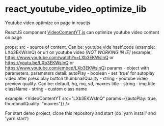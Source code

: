 # react_youtube_video_optimize_lib
Youtube video optimize on page in reactjs

ReactJS component [VideoContentYT.js](https://github.com/Octanium91/react_youtube_video_optimize_lib/blob/master/src/VideoContentYT.js) can optimize youtube video content on page

props:
 src - source of content. Can be: youtube vide hash\code (example: LXb3EKWsInQ) or url on youtube video *[NOT WORKING IN IE]* (example: https://www.youtube.com/watch?v=LXb3EKWsInQ or https://youtu.be/LXb3EKWsInQ or https://www.youtube.com/embed/LXb3EKWsInQ)
 params - object with parameters.
     parameters detail:
     autoPlay - boolean - set 'true' for autoplay video after press play button
     thumbnailQuality - string - youtube video preview quality. Can be: default, hq, mq, sd, maxres
     title - string - img title
     className - string - custom class name

 example: <VideoContentYT src="LXb3EKWsInQ" params={{autoPlay: true, thumbnailQuality: "maxres"}} />

For start demo project, clone this repository and start (do 'yarn install' and 'yarn start')